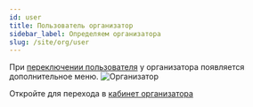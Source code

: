 ```yaml
---
id: user
title: Пользователь организатор
sidebar_label: Определяем организатора 
slug: /site/org/user
---
```

При [переключении пользователя](site/switchUser) у организатора появляется дополнительное меню.
![Организатор](/img/orgUser.png)

Откройте для перехода в [кабинет организатора](https://lk.amrita.center/org)
  